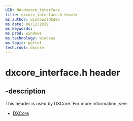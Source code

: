 ```yaml
---
UID: NA:dxcore_interface
title: dxcore_interface.h header
ms.author: windowssdkdev
ms.date: 06/12/2019
ms.keywords: 
ms.prod: windows
ms.technology: windows
ms.topic: portal
tech.root: dxcore
---
```


# dxcore_interface.h header

## -description

This header is used by DXCore. For more information, see:

- [DXCore](../_dxcore/index.md)

